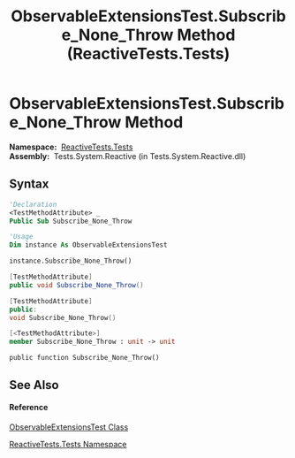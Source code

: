 ﻿---
title: ObservableExtensionsTest.Subscribe_None_Throw Method  (ReactiveTests.Tests)
TOCTitle: Subscribe_None_Throw Method
ms:assetid: M:ReactiveTests.Tests.ObservableExtensionsTest.Subscribe_None_Throw
ms:mtpsurl: https://msdn.microsoft.com/en-us/library/reactivetests.tests.observableextensionstest.subscribe_none_throw(v=VS.103)
ms:contentKeyID: 36619491
ms.date: 06/28/2011
mtps_version: v=VS.103
f1_keywords:
- ReactiveTests.Tests.ObservableExtensionsTest.Subscribe_None_Throw
dev_langs:
- CSharp
- JScript
- VB
- FSharp
- c++
---

# ObservableExtensionsTest.Subscribe\_None\_Throw Method

**Namespace:**  [ReactiveTests.Tests](hh289046\(v=vs.103\).md)  
**Assembly:**  Tests.System.Reactive (in Tests.System.Reactive.dll)

## Syntax

``` vb
'Declaration
<TestMethodAttribute> _
Public Sub Subscribe_None_Throw
```

``` vb
'Usage
Dim instance As ObservableExtensionsTest

instance.Subscribe_None_Throw()
```

``` csharp
[TestMethodAttribute]
public void Subscribe_None_Throw()
```

``` c++
[TestMethodAttribute]
public:
void Subscribe_None_Throw()
```

``` fsharp
[<TestMethodAttribute>]
member Subscribe_None_Throw : unit -> unit 
```

``` jscript
public function Subscribe_None_Throw()
```

## See Also

#### Reference

[ObservableExtensionsTest Class](hh303793\(v=vs.103\).md)

[ReactiveTests.Tests Namespace](hh289046\(v=vs.103\).md)

